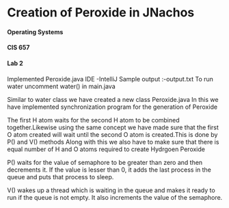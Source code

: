 # Creation of Peroxide in JNachos

#### Operating Systems
#### CIS 657
#### Lab 2

####
Implemented Peroxide.java
IDE -IntelliJ
Sample output :-output.txt
To run water uncomment water() in main.java

Similar to water class   we have created a new class Peroxide.java
In this we have implemented synchronization program for the generation of Peroxide

The first H atom waits for the second H atom to be combined together.Likewise using the same concept we
 have made sure that the first O atom created will wait until the second O atom is created.This is done by P() and V() methods
Along with this we also have to make sure that there is equal number of H and O atoms required to create Hydrgoen Peroxide

P() waits for the value of semaphore to be greater than zero and then decrements it. If the value is lesser than 0, 
it adds the last process in the queue and puts that process to sleep.

V() wakes up a thread which is waiting in the queue and makes it ready to run if the queue is not empty. It also increments the value of the semaphore.

